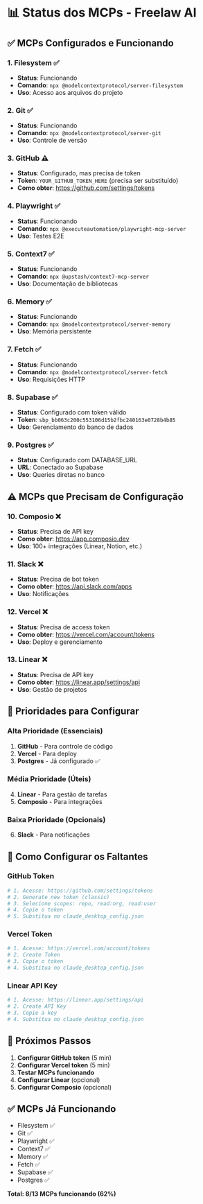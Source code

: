 # 📊 Status dos MCPs - Freelaw AI

## ✅ MCPs Configurados e Funcionando

### 1. **Filesystem** ✅
- **Status**: Funcionando
- **Comando**: `npx @modelcontextprotocol/server-filesystem`
- **Uso**: Acesso aos arquivos do projeto

### 2. **Git** ✅
- **Status**: Funcionando
- **Comando**: `npx @modelcontextprotocol/server-git`
- **Uso**: Controle de versão

### 3. **GitHub** ⚠️
- **Status**: Configurado, mas precisa de token
- **Token**: `YOUR_GITHUB_TOKEN_HERE` (precisa ser substituído)
- **Como obter**: https://github.com/settings/tokens

### 4. **Playwright** ✅
- **Status**: Funcionando
- **Comando**: `npx @executeautomation/playwright-mcp-server`
- **Uso**: Testes E2E

### 5. **Context7** ✅
- **Status**: Funcionando
- **Comando**: `npx @upstash/context7-mcp-server`
- **Uso**: Documentação de bibliotecas

### 6. **Memory** ✅
- **Status**: Funcionando
- **Comando**: `npx @modelcontextprotocol/server-memory`
- **Uso**: Memória persistente

### 7. **Fetch** ✅
- **Status**: Funcionando
- **Comando**: `npx @modelcontextprotocol/server-fetch`
- **Uso**: Requisições HTTP

### 8. **Supabase** ✅
- **Status**: Configurado com token válido
- **Token**: `sbp_bb063c200c553106d15b2fbc240163e0728b4b85`
- **Uso**: Gerenciamento do banco de dados

### 9. **Postgres** ✅
- **Status**: Configurado com DATABASE_URL
- **URL**: Conectado ao Supabase
- **Uso**: Queries diretas no banco

## ⚠️ MCPs que Precisam de Configuração

### 10. **Composio** ❌
- **Status**: Precisa de API key
- **Como obter**: https://app.composio.dev
- **Uso**: 100+ integrações (Linear, Notion, etc.)

### 11. **Slack** ❌
- **Status**: Precisa de bot token
- **Como obter**: https://api.slack.com/apps
- **Uso**: Notificações

### 12. **Vercel** ❌
- **Status**: Precisa de access token
- **Como obter**: https://vercel.com/account/tokens
- **Uso**: Deploy e gerenciamento

### 13. **Linear** ❌
- **Status**: Precisa de API key
- **Como obter**: https://linear.app/settings/api
- **Uso**: Gestão de projetos

## 🎯 Prioridades para Configurar

### **Alta Prioridade (Essenciais)**
1. **GitHub** - Para controle de código
2. **Vercel** - Para deploy
3. **Postgres** - Já configurado ✅

### **Média Prioridade (Úteis)**
4. **Linear** - Para gestão de tarefas
5. **Composio** - Para integrações

### **Baixa Prioridade (Opcionais)**
6. **Slack** - Para notificações

## 🔧 Como Configurar os Faltantes

### GitHub Token
```bash
# 1. Acesse: https://github.com/settings/tokens
# 2. Generate new token (classic)
# 3. Selecione scopes: repo, read:org, read:user
# 4. Copie o token
# 5. Substitua no claude_desktop_config.json
```

### Vercel Token
```bash
# 1. Acesse: https://vercel.com/account/tokens
# 2. Create Token
# 3. Copie o token
# 4. Substitua no claude_desktop_config.json
```

### Linear API Key
```bash
# 1. Acesse: https://linear.app/settings/api
# 2. Create API Key
# 3. Copie a key
# 4. Substitua no claude_desktop_config.json
```

## 📝 Próximos Passos

1. **Configurar GitHub token** (5 min)
2. **Configurar Vercel token** (5 min)
3. **Testar MCPs funcionando**
4. **Configurar Linear** (opcional)
5. **Configurar Composio** (opcional)

## ✅ MCPs Já Funcionando

- Filesystem ✅
- Git ✅
- Playwright ✅
- Context7 ✅
- Memory ✅
- Fetch ✅
- Supabase ✅
- Postgres ✅

**Total: 8/13 MCPs funcionando (62%)**


